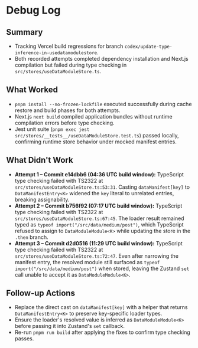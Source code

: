 # Debug Log

## Summary
- Tracking Vercel build regressions for branch `codex/update-type-inference-in-usedatamodulestore`.
- Both recorded attempts completed dependency installation and Next.js compilation but failed during type checking in `src/stores/useDataModuleStore.ts`.

## What Worked
- `pnpm install --no-frozen-lockfile` executed successfully during cache restore and build phases for both attempts.
- Next.js `next build` compiled application bundles without runtime compilation errors before type checking.
- Jest unit suite (`pnpm exec jest src/stores/__tests__/useDataModuleStore.test.ts`) passed locally, confirming runtime store behavior under mocked manifest entries.

## What Didn't Work
- **Attempt 1 – Commit e14dbb6 (04:36 UTC build window):** TypeScript type checking failed with TS2322 at `src/stores/useDataModuleStore.ts:53:31`. Casting `dataManifest[key]` to `DataManifestEntry<K>` widened the `key` literal to unrelated entries, breaking assignability.
- **Attempt 2 – Commit b756f92 (07:17 UTC build window):** TypeScript type checking failed with TS2322 at `src/stores/useDataModuleStore.ts:67:45`. The loader result remained typed as `typeof import("/src/data/medium/post")`, which TypeScript refused to assign to `DataModuleModule<K>` while updating the store in the `.then` branch.
- **Attempt 3 – Commit d2d0516 (11:29 UTC build window):** TypeScript type checking failed with TS2322 at `src/stores/useDataModuleStore.ts:72:47`. Even after narrowing the manifest entry, the resolved module still surfaced as `typeof import("/src/data/medium/post")` when stored, leaving the Zustand `set` call unable to accept it as `DataModuleModule<K>`.

## Follow-up Actions
- Replace the direct cast on `dataManifest[key]` with a helper that returns `DataManifestEntry<K>` to preserve key-specific loader types.
- Ensure the loader's resolved value is inferred as `DataModuleModule<K>` before passing it into Zustand's `set` callback.
- Re-run `pnpm run build` after applying the fixes to confirm type checking passes.
